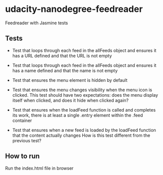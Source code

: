 # udacity-nanodegree-feedreader
Feedreader with Jasmine tests

## Tests
- Test that loops through each feed in the allFeeds object and ensures it has a URL defined and that the URL is not empty

- Test that loops through each feed in the allFeeds object and ensures it has a name defined and that the name is not empty

- Test that ensures the menu element is hidden by default

- Test that ensures the menu changes visibility when the menu icon is clicked. This test should have two expectations: does the menu display itself when clicked, and does it hide when clicked again?

- Test that ensures when the loadFeed function is called and completes its work, there is at least a single .entry element within the .feed container

- Test that ensures when a new feed is loaded by the loadFeed function that the content actually changes
How is this test different from the previous test?

## How to run
Run the index.html file in browser
